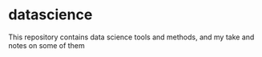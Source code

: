 # datascience
This repository contains data science tools and methods, and my take and notes on some of them
